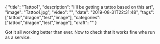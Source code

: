 
{
  "title": "Tattoo1",
  "description": "I'll be getting a tattoo based on this art",
  "image": "Tattoo1.jpg",
  "video": "",
  "date": "2019-08-31T22:31:48",
  "tags": ["tattoo","dragon","test","image"],
  "categories": ["tattoo","dragon","test","image"],
  "draft": ""
}


Got it all working better than ever.  Now to check that it works fine whe run as a service.
